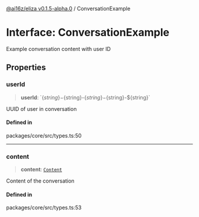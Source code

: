 [@ai16z/eliza v0.1.5-alpha.0](../index.md) / ConversationExample

# Interface: ConversationExample

Example conversation content with user ID

## Properties

### userId

> **userId**: \`$\{string\}-$\{string\}-$\{string\}-$\{string\}-$\{string\}\`

UUID of user in conversation

#### Defined in

packages/core/src/types.ts:50

***

### content

> **content**: [`Content`](Content.md)

Content of the conversation

#### Defined in

packages/core/src/types.ts:53
